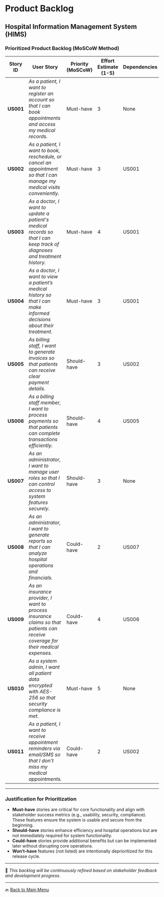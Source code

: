 # Product Backlog

## Hospital Information Management System (HIMS)

### Prioritized Product Backlog (MoSCoW Method)

| **Story ID** | **User Story** | **Priority (MoSCoW)** | **Effort Estimate (1-5)** | **Dependencies** |
|-------------|--------------|----------------|-------------------|---------------|
| **US001** | *As a patient, I want to register an account so that I can book appointments and access my medical records.* | Must-have | 3 | None |
| **US002** | *As a patient, I want to book, reschedule, or cancel an appointment so that I can manage my medical visits conveniently.* | Must-have | 3 | US001 |
| **US003** | *As a doctor, I want to update a patient's medical records so that I can keep track of diagnoses and treatment history.* | Must-have | 4 | US001 |
| **US004** | *As a doctor, I want to view a patient’s medical history so that I can make informed decisions about their treatment.* | Must-have | 3 | US001 |
| **US005** | *As billing staff, I want to generate invoices so that patients can receive clear payment details.* | Should-have | 3 | US002 |
| **US006** | *As a billing staff member, I want to process payments so that patients can complete transactions efficiently.* | Should-have | 4 | US005 |
| **US007** | *As an administrator, I want to manage user roles so that I can control access to system features securely.* | Should-have | 3 | None |
| **US008** | *As an administrator, I want to generate reports so that I can analyze hospital operations and financials.* | Could-have | 2 | US007 |
| **US009** | *As an insurance provider, I want to process insurance claims so that patients can receive coverage for their medical expenses.* | Could-have | 4 | US006 |
| **US010** | *As a system admin, I want all patient data encrypted with AES-256 so that security compliance is met.* | Must-have | 5 | None |
| **US011** | *As a patient, I want to receive appointment reminders via email/SMS so that I don’t miss my medical appointments.* | Could-have | 2 | US002 |

---

### Justification for Prioritization
- **Must-have** stories are critical for core functionality and align with stakeholder success metrics (e.g., usability, security, compliance). These features ensure the system is usable and secure from the beginning.
- **Should-have** stories enhance efficiency and hospital operations but are not immediately required for system functionality.
- **Could-have** stories provide additional benefits but can be implemented later without disrupting core operations.
- **Won’t-have** features (not listed) are intentionally deprioritized for this release cycle.

---

📌 *This backlog will be continuously refined based on stakeholder feedback and development progress.*

---
🔙 [Back to Main Menu](./Agile_Planning_Document.md)

